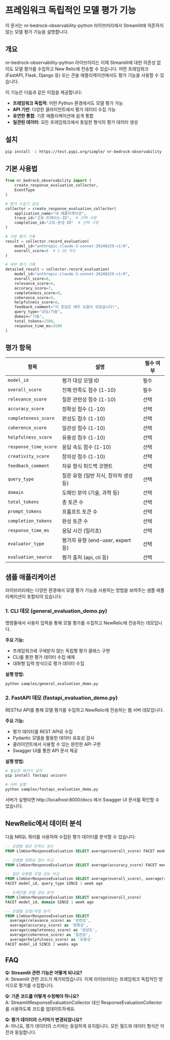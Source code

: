 # 프레임워크 독립적인 모델 평가 기능

이 문서는 nr-bedrock-observability-python 라이브러리에서 Streamlit에 의존하지 않는 모델 평가 기능을 설명합니다.

## 개요

nr-bedrock-observability-python 라이브러리는 이제 Streamlit에 대한 의존성 없이도 모델 평가를 수집하고 New Relic에 전송할 수 있습니다. 어떤 프레임워크(FastAPI, Flask, Django 등) 또는 콘솔 애플리케이션에서도 평가 기능을 사용할 수 있습니다.

이 기능은 다음과 같은 이점을 제공합니다:

- **프레임워크 독립적**: 어떤 Python 환경에서도 모델 평가 가능
- **API 기반**: 다양한 클라이언트에서 평가 데이터 수집 가능
- **유연한 통합**: 기존 애플리케이션에 쉽게 통합
- **일관된 데이터**: 모든 프레임워크에서 동일한 형식의 평가 데이터 생성

## 설치

```bash
pip install -i https://test.pypi.org/simple/ nr-bedrock-observability
```

## 기본 사용법

```python
from nr_bedrock_observability import (
    create_response_evaluation_collector,
    EventType
)

# 평가 수집기 생성
collector = create_response_evaluation_collector(
    application_name="내 애플리케이션",
    trace_id="고유-트레이스-ID",  # 선택 사항
    completion_id="고유-완성-ID"  # 선택 사항
)

# 기본 평가 기록
result = collector.record_evaluation(
    model_id="anthropic.claude-3-sonnet-20240229-v1:0",
    overall_score=8  # 1-10 척도
)

# 세부 평가 기록
detailed_result = collector.record_evaluation(
    model_id="anthropic.claude-3-sonnet-20240229-v1:0",
    overall_score=8,
    relevance_score=9,
    accuracy_score=7,
    completeness_score=8,
    coherence_score=9,
    helpfulness_score=8,
    feedback_comment="이 응답은 매우 도움이 되었습니다!",
    query_type="코딩/기술",
    domain="기술",
    total_tokens=2500,
    response_time_ms=3500
)
```

## 평가 항목

| 항목 | 설명 | 필수 여부 |
|------|------|----------|
| `model_id` | 평가 대상 모델 ID | 필수 |
| `overall_score` | 전체 만족도 점수 (1-10) | 필수 |
| `relevance_score` | 질문 관련성 점수 (1-10) | 선택 |
| `accuracy_score` | 정확성 점수 (1-10) | 선택 |
| `completeness_score` | 완성도 점수 (1-10) | 선택 |
| `coherence_score` | 일관성 점수 (1-10) | 선택 |
| `helpfulness_score` | 유용성 점수 (1-10) | 선택 |
| `response_time_score` | 응답 속도 점수 (1-10) | 선택 |
| `creativity_score` | 창의성 점수 (1-10) | 선택 |
| `feedback_comment` | 자유 형식 피드백 코멘트 | 선택 |
| `query_type` | 질문 유형 (일반 지식, 창의적 생성 등) | 선택 |
| `domain` | 도메인 분야 (기술, 과학 등) | 선택 |
| `total_tokens` | 총 토큰 수 | 선택 |
| `prompt_tokens` | 프롬프트 토큰 수 | 선택 |
| `completion_tokens` | 완성 토큰 수 | 선택 |
| `response_time_ms` | 응답 시간 (밀리초) | 선택 |
| `evaluator_type` | 평가자 유형 (end-user, expert 등) | 선택 |
| `evaluation_source` | 평가 출처 (api, cli 등) | 선택 |

## 샘플 애플리케이션

라이브러리에는 다양한 환경에서 모델 평가 기능을 사용하는 방법을 보여주는
샘플 애플리케이션이 포함되어 있습니다:

### 1. CLI 데모 (general_evaluation_demo.py)

명령줄에서 사용자 입력을 통해 모델 평가를 수집하고 NewRelic에 전송하는 데모입니다.

**주요 기능:**
- 프레임워크에 구애받지 않는 독립형 평가 클래스 구현
- CLI를 통한 평가 데이터 수집 예제
- 대화형 입력 방식으로 평가 데이터 수집

**실행 방법:**
```bash
python samples/general_evaluation_demo.py
```

### 2. FastAPI 데모 (fastapi_evaluation_demo.py)

RESTful API를 통해 모델 평가를 수집하고 NewRelic에 전송하는 웹 서버 데모입니다.

**주요 기능:**
- 평가 데이터를 REST API로 수집
- Pydantic 모델을 활용한 데이터 유효성 검사
- 클라이언트에서 사용할 수 있는 완전한 API 구현
- Swagger UI를 통한 API 문서 제공

**실행 방법:**
```bash
# 필요한 패키지 설치
pip install fastapi uvicorn

# 서버 실행
python samples/fastapi_evaluation_demo.py
```

서버가 실행되면 http://localhost:8000/docs 에서 Swagger UI 문서를 확인할 수 있습니다.

## NewRelic에서 데이터 분석

다음 NRQL 쿼리를 사용하여 수집된 평가 데이터를 분석할 수 있습니다:

```sql
-- 모델별 평균 만족도 점수
FROM LlmUserResponseEvaluation SELECT average(overall_score) FACET model_id SINCE 1 week ago

-- 모델별 정확성 점수 비교
FROM LlmUserResponseEvaluation SELECT average(accuracy_score) FACET model_id SINCE 1 day ago TIMESERIES

-- 질문 유형별 모델 성능 비교
FROM LlmUserResponseEvaluation SELECT average(overall_score), average(relevance_score) 
FACET model_id, query_type SINCE 1 week ago

-- 도메인별 모델 성능 분석
FROM LlmUserResponseEvaluation SELECT average(overall_score) 
FACET model_id, domain SINCE 1 week ago

-- 모델별 강점/약점 분석
FROM LlmUserResponseEvaluation SELECT 
  average(relevance_score) as '관련성', 
  average(accuracy_score) as '정확성', 
  average(completeness_score) as '완성도',
  average(coherence_score) as '일관성',
  average(helpfulness_score) as '유용성'
FACET model_id SINCE 2 weeks ago
```

## FAQ

**Q: Streamlit 관련 기능은 어떻게 되나요?**  
A: Streamlit 관련 코드가 제거되었습니다. 이제 라이브러리는 프레임워크 독립적인 방식으로 평가를 수집합니다.

**Q: 기존 코드를 어떻게 수정해야 하나요?**  
A: StreamlitResponseEvaluationCollector 대신 ResponseEvaluationCollector를 사용하도록 코드를 업데이트하세요.

**Q: 평가 데이터의 스키마가 변경되었나요?**  
A: 아니요, 평가 데이터의 스키마는 동일하게 유지됩니다. 모든 필드와 데이터 형식은 이전과 동일합니다. 